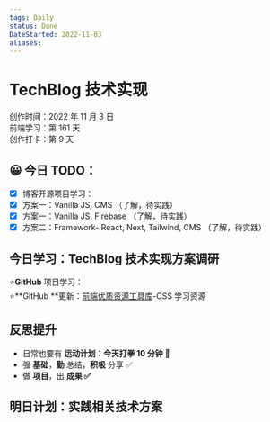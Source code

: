```yaml
---
tags: Daily
status: Done
DateStarted: 2022-11-03
aliases:
---
```


# TechBlog 技术实现

创作时间：2022 年 11 月 3 日  
前端学习：第 161 天  
创作打卡：第 9 天

## 😀 今日 TODO：

- [x] 博客开源项目学习：
- [x] 方案一：Vanilla JS, CMS （了解，待实践）
- [x] 方案一：Vanilla JS, Firebase （了解，待实践）
- [x] 方案二：Framework- React, Next, Tailwind, CMS （了解，待实践）

## 今日学习：TechBlog 技术实现方案调研

⭐**GitHub** 项目学习：  
⭐**GitHub **更新：[前端优质资源工具库](https://www.yuque.com/docs/share/d60032e5-c991-4803-8774-0f72e6c561e6?view=doc_embed)-CSS 学习资源

## 反思提升

- 日常也要有 **运动计划：今天打拳 10 分钟 🤗**
- 强 **基础**，**勤** 总结，**积极** 分享 ✅
- 做 **项目**，出 **成果 ✅**

## 明日计划：实践相关技术方案
